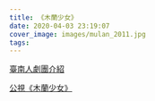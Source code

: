 ```yaml
---
title: 《木蘭少女》
date: 2020-04-03 23:19:07
cover_image: images/mulan_2011.jpg
tags:
---
```


<a href="http://tainanerensemble.org/portal/index.php?option=com_content&view=article&id=166:2009-10-14-03-07-40&catid=34:2009-10-14-02-46-56&Itemid=93" target="_blank">臺南人劇團介紹</a>

<a href="https://www.youtube.com/playlist?list=PL3CB2A4BB8E356CF3" target="_blank">公視《木蘭少女》</a>


